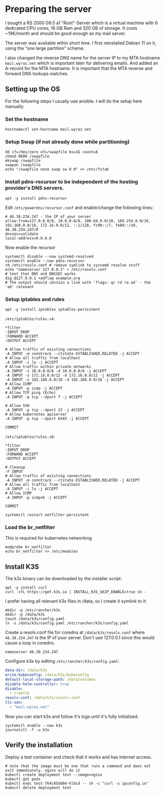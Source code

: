 # Preparing the server

I bought a RS 2000 G9.5 a1 "Root"-Server which is a virtual machine with 6 dedicated CPU cores, 16 GB Ram and 320 GB of storage. It costs ~19€/month and should be good enough as my mail server.

The server was available wthin short time. I first reinstalled Debian 11 on it, using the "one large partition" scheme.

I also changed the reverse DNS name for the server IP to my MTA hostname `mail.wyraz.net` which is important later for delivering emails. And added an A-record for the MTA hostname. It is important that the MTA reverse and forward DNS lookups matches.


## Setting up the OS

For the following steps I usually use ansible. I will do the setup here manually.

### Set the hostname

`hostnamectl set-hostname mail.wyraz.net`

### Setup Swap (if not already done while partitioning)

```
dd if=/dev/zero of=/swapfile bs=1G count=8
chmod 0600 /swapfile
mkswap /swapfile
swapon /swapfile
echo "/swapfile none swap sw 0 0" >> /etc/fstab
```

### Install pdns-recursor to be independent of the hosting provider's DNS servers.

```
apt -y install pdns-recursor
```

Edit `/etc/powerdns/recursor.conf` and enable/change the following lines:
```
# 46.38.234.247 - the IP of your server
allow-from=127.0.0.0/8, 10.0.0.0/8, 100.64.0.0/10, 169.254.0.0/16, 192.168.0.0/16, 172.16.0.0/12, ::1/128, fc00::/7, fe80::/10, 46.38.234.247/0
dnssec=validate
local-address=0.0.0.0
```

Now enable the recursor
```
systemctl disable --now systemd-resolved
systemctl enable --now pdns-recursor
rm /etc/resolv.conf # remove symlink to systemd resolve stuff
echo "nameserver 127.0.0.1" > /etc/resolv.conf
# test that DNS and DNSSEC works
dig @127.0.0.1 +adflag example.org
# The output should contain a line with 'flags: qr rd ra ad' - the 'ad' relevant
```

### Setup iptables and rules

```
apt -y install iptables iptables-persistent
```

`/etc/iptables/rules.v4`:
```
*filter
:INPUT DROP
:FORWARD ACCEPT
:OUTPUT ACCEPT

# Allow traffic of existing connections
-A INPUT -m conntrack --ctstate ESTABLISHED,RELATED -j ACCEPT
# Allow all traffic from localhost
-A INPUT -i lo -j ACCEPT
# Allow traffic within private networks
-A INPUT -s 10.0.0.0/8 -d 10.0.0.0/8 -j ACCEPT
-A INPUT -s 172.16.0.0/12 -d 172.16.0.0/12 -j ACCEPT
-A INPUT -s 192.168.0.0/16 -d 192.168.0.0/16 -j ACCEPT
# Allow ICMP
-A INPUT -p icmp -j ACCEPT
# Allow TCP ping (Echo)
-A INPUT -p tcp --dport 7 -j ACCEPT

# Allow SSH
-A INPUT -p tcp --dport 22 -j ACCEPT
# Allow kubernetes apiserver
-A INPUT -p tcp --dport 6443 -j ACCEPT

COMMIT
```

`/etc/iptables/rules.v6`:
```
*filter
:INPUT DROP
:FORWARD ACCEPT
:OUTPUT ACCEPT

# Cleanup
-F INPUT
# Allow traffic of existing connections
-A INPUT -m conntrack --ctstate ESTABLISHED,RELATED -j ACCEPT
# Allow all traffic from localhost
-A INPUT -i lo -j ACCEPT
# Allow ICMP
-A INPUT -p icmpv6 -j ACCEPT

COMMIT
```

```
systemctl restart netfilter-persistent
```

### Load the br_netfilter

This is required for kubernetes networking

```
modprobe br_netfilter
echo br_netfilter >> /etc/modules
```

## Install K3S

The k3s binary can be downloaded by the installer script:

```
apt -y install curl
curl -sfL https://get.k3s.io | INSTALL_K3S_SKIP_ENABLE=true sh -
```

I prefer having all relevant k3s files in /data, so I create it symlink to it:

```
mkdir -p /etc/rancher/k3s
mkdir -p /data/k3s
touch /data/k3s/config.yaml
ln -s /data/k3s/config.yaml /etc/rancher/k3s/config.yaml
```

Create a resolv.conf file for coredns at `/data/k3s/resolv.conf` where `46.38.234.247` is the IP of your server. Don't use 127.0.0.1 since this would cause a loop in coredns.

```
nameserver 46.38.234.247
```

Configure k3s by editing `/etc/rancher/k3s/config.yaml`:

```yaml
data-dir: /data/k3s
write-kubeconfig: /data/k3s/kubeconfig
default-local-storage-path: /data/volumes
disable-helm-controller: true
disable:
  - traefik
resolv-conf: /data/k3s/resolv.conf
tls-san:
  - "mail.wyraz.net"
```

Now you can start k3s and follow it's logs until it's fully initialized:

```
systemctl enable --now k3s
journalctl -f -u k3s
```

## Verify the installation

Deploy a test container and check that it works and has internet access.

```
# note that the image must be one that runs a command and does not exit immediately. nginx will do it
kubectl create deployment test --image=nginx
kubectl get pods
kubectl exec test-764c85dd84-klbcd -- sh -c "curl -s ipconfig.io"
kubectl delete deployment test
```

